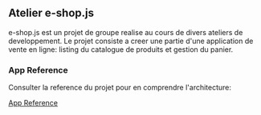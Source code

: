 ## Atelier e-shop.js

e-shop.js est un projet de groupe realise au cours de divers ateliers de developpement. Le projet consiste a creer une partie d'une application de vente en ligne: listing du catalogue de produits et gestion du panier.

### App Reference

Consulter la reference du projet pour en comprendre l'architecture:

[App Reference](./reference)